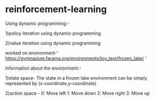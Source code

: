 # reinforcement-learning
Using dynamic programming:- 

  1)policy iteration using dynamic programming
  
  2)value iteration using dynamic programming
  
worked on environment-' https://gymnasium.farama.org/environments/toy_text/frozen_lake/ '

Information about the environment:-

   1)state space- The state in a frozen lake environment can be simply represented by  (x-coordinate,y-coordinate)
   
   2)action space - 0: Move left
                     1: Move down
                     2: Move right
                     3: Move up
  
